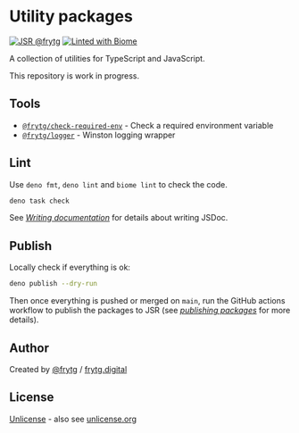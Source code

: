 # Utility packages

[![JSR @frytg](https://jsr.io/badges/@frytg)](https://jsr.io/@frytg)
[![Linted with Biome](https://img.shields.io/badge/Linted_with-Biome-60a5fa?style=flat&logo=biome)](https://biomejs.dev)

A collection of utilities for TypeScript and JavaScript.

This repository is work in progress.

## Tools

- [`@frytg/check-required-env`](./check-required-env/README.md) - Check a required environment variable
- [`@frytg/logger`](./logger/README.md) - Winston logging wrapper

## Lint

Use `deno fmt`, `deno lint` and `biome lint` to check the code.

```bash
deno task check
```

See [_Writing documentation_](https://jsr.io/docs/writing-docs) for details about writing JSDoc.

## Publish

Locally check if everything is ok:

```bash
deno publish --dry-run
```

Then once everything is pushed or merged on `main`, run the GitHub actions workflow to publish the packages to JSR
(see [_publishing packages_](https://jsr.io/docs/publishing-packages) for more details).

## Author

Created by [@frytg](https://github.com/frytg) / [frytg.digital](https://www.frytg.digital)

## License

[Unlicense](./LICENSE) - also see [unlicense.org](https://unlicense.org)

